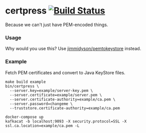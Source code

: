 # certpress [![Build Status](https://travis-ci.org/dylanmei/certpress.svg?branch=master)](https://travis-ci.org/dylanmei/certpress)

Because we can't just have PEM-encoded things.

### Usage

Why would you use this? Use [jimmidyson/pemtokeystore](https://github.com/jimmidyson/pemtokeystore) instead.

### Example

Fetch PEM certificates and convert to Java KeyStore files.

```
make build example
bin/certpress \
  --server.key=example/server-key.pem \
  --server.certificate=example/server.pem \
  --server.certificate-authority=example/ca.pem \
  --server.password=changeme \
  --truststore.certificate-authority=example/ca.pem

docker-compose up
kafkacat -b localhost:9093 -X security.protocol=SSL -X ssl.ca.location=example/ca.pem -L
```
